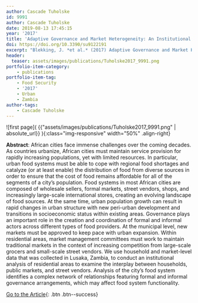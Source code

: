 ```yaml
---
author: Cascade Tuholske
id: 9991
author: Cascade Tuholske 
date: 2019-08-13 17:45:15   
year: '2017'
title: 'Adaptive Governance and Market Heterogeneity: An Institutional Analysis of an Urban Food System in Sub-Saharan Africa'
doi: https://doi.org/10.3390/su9122191
excerpt: "Blekking, J. *et al.* (2017) Adaptive Governance and Market Heterogeneity: An Institutional Analysis of an Urban Food System in Sub-Saharan Africa doi:10.3390/su9122191"
header:
  teaser: assets/images/publications/Tuholske2017_9991.png
portfolio-item-category:
    - publications
portfolio-item-tag:
    - Food Security
    - '2017'
    - Urban
    - Zambia
author-tags: 
    - Cascade Tuholske
---
```


![first page]( {{"assets/images/publications/Tuholske2017_9991.png" | absolute_url}} ){:class="img-responsive" width="50%" .align-right}

**Abstract**: African cities face immense challenges over the coming decades. As countries urbanize, African cities must maintain service provision for rapidly increasing populations, yet with limited resources. In particular, urban food systems must be able to cope with regional food shortages and catalyze (or at least enable) the distribution of food from diverse sources in order to ensure that the cost of food remains affordable for all of the segments of a city’s population. Food systems in most African cities are composed of wholesale sellers, formal markets, street vendors, shops, and increasingly large-scale international stores, creating an evolving landscape of food sources. At the same time, urban population growth can result in rapid changes in urban structure with new peri-urban development and transitions in socioeconomic status within existing areas. Governance plays an important role in the creation and coordination of formal and informal actors across different types of food providers. At the municipal level, new markets must be approved to keep pace with urban expansion. Within residential areas, market management committees must work to maintain traditional markets in the context of increasing competition from large-scale grocers and small-scale street vendors. We use household and market-level data that was collected in Lusaka, Zambia, to conduct an institutional analysis of residential areas to examine the interplay between households, public markets, and street vendors. Analysis of the city’s food system identifies a complex network of relationships featuring formal and informal governance arrangements, which may affect food system functionality.

[Go to the Article](https://www.mdpi.com/2071-1050/9/12/2191){: .btn .btn--success}
 



